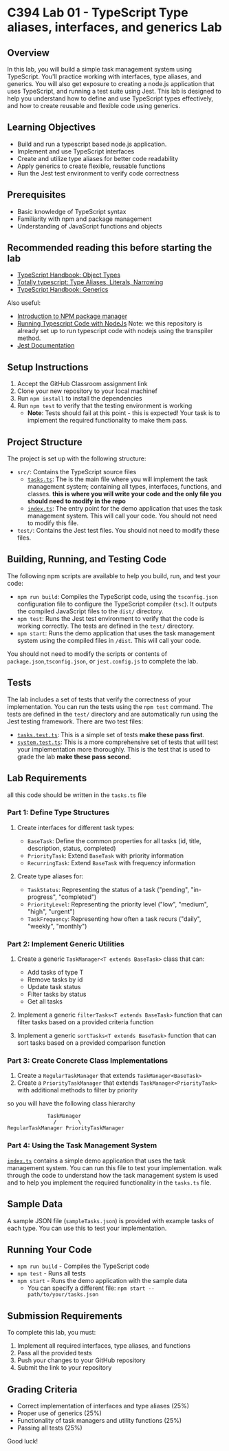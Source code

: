 # C394 Lab 01 - TypeScript Type aliases, interfaces, and generics  Lab

## Overview
In this lab, you will build a simple task management system using TypeScript. You'll practice working with interfaces, type aliases, and generics. You will also get exposure to creating a node.js application that uses TypeScript, and running a test suite using Jest.
This lab is designed to help you understand how to define and use TypeScript types effectively, and how to create reusable and flexible code using generics. 

## Learning Objectives
- Build and run a typescript based node.js application.
- Implement and use TypeScript interfaces
- Create and utilize type aliases for better code readability
- Apply generics to create flexible, reusable functions
- Run the Jest test environment to verify code correctness

## Prerequisites
- Basic knowledge of TypeScript syntax
- Familiarity with npm and package management
- Understanding of JavaScript functions and objects

## Recommended reading this before starting the lab
- [TypeScript Handbook: Object Types](https://www.typescriptlang.org/docs/handbook/2/objects.html)
- [Totally typescript: Type Aliases, Literals, Narrowing](https://www.totaltypescript.com/books/total-typescript-essentials/unions-literals-and-narrowing)
- [TypeScript Handbook: Generics](https://www.typescriptlang.org/docs/handbook/2/generics.html)

Also useful:
- [Introduction to NPM package manager](https://nodejs.org/en/learn/getting-started/an-introduction-to-the-npm-package-manager)
- [Running Typescript Code with NodeJs](https://nodejs.org/en/learn/getting-started/an-introduction-to-the-npm-package-manager)  Note: we this repository is already set up to run typescript code with nodejs using the transpiler method.
- [Jest Documentation](https://jestjs.io/docs/getting-started)

## Setup Instructions
1. Accept the GitHub Classroom assignment link
2. Clone your new repository to your local machinef
3. Run `npm install` to install the dependencies
4. Run `npm test` to verify that the testing environment is working
   - **Note**: Tests should fail at this point - this is expected! Your task is to implement the required functionality to make them pass.

## Project Structure
The project is set up with the following structure:
- `src/`: Contains the TypeScript source files
  - [`tasks.ts`](src/tasks.ts): The is the main file where you will implement the task management system; containing all types, interfaces, functions, and classes. **this is where you will write your code and the only file you should need to modify in the repo**
  - [`index.ts`](src/index.ts): The entry point for the demo application that uses the task management system.  This will call your code.  You should not need to modify this file.
- `test/`: Contains the Jest test files.  You should not need to modify these files.

## Building, Running, and Testing Code

The following npm scripts are available to help you build, run, and test your code:
- `npm run build`: Compiles the TypeScript code, using the `tsconfig.json` configuration file to configure the TypeScript compiler (`tsc`).  It outputs the compiled JavaScript files to the `dist/` directory.
- `npm test`: Runs the Jest test environment to verify that the code is working correctly.  The tests are defined in the `test/` directory.
- `npm start`: Runs the demo application that uses the task management system using the compiled files in `/dist`.  This will call your code.  

You should not need to modify the scripts or contents of `package.json`,`tsconfig.json`, or `jest.config.js` to complete the lab.

## Tests

The lab includes a set of tests that verify the correctness of your implementation. You can run the tests using the `npm test` command. The tests are defined in the `test/` directory and are automatically run using the Jest testing framework.  There are two test files:
- [`tasks.test.ts`](./tests/tasks.tests.ts): This is a simple set of tests **make these pass first**.
- [`system.test.ts`](./tests/system.test.ts): This is a more comprehensive set of tests that will test your implementation more thoroughly.  This is the test that is used to grade the lab **make these pass second**.

## Lab Requirements

all this code should be written in the `tasks.ts` file

### Part 1: Define Type Structures
1. Create interfaces for different task types:
   - `BaseTask`: Define the common properties for all tasks (id, title, description, status, completed)
   - `PriorityTask`: Extend `BaseTask` with priority information
   - `RecurringTask`: Extend `BaseTask` with frequency information

2. Create type aliases for:
   - `TaskStatus`: Representing the status of a task ("pending", "in-progress", "completed")
   - `PriorityLevel`: Representing the priority level ("low", "medium", "high", "urgent")
   - `TaskFrequency`: Representing how often a task recurs ("daily", "weekly", "monthly")

### Part 2: Implement Generic Utilities
1. Create a generic `TaskManager<T extends BaseTask>` class that can:
   - Add tasks of type T
   - Remove tasks by id
   - Update task status
   - Filter tasks by status
   - Get all tasks

2. Implement a generic `filterTasks<T extends BaseTask>` function that can filter tasks based on a provided criteria function

3. Implement a generic `sortTasks<T extends BaseTask>` function that can sort tasks based on a provided comparison function

### Part 3: Create Concrete Class Implementations
1. Create a `RegularTaskManager` that extends `TaskManager<BaseTask>`
2. Create a `PriorityTaskManager` that extends `TaskManager<PriorityTask>` with additional methods to filter by priority

so you will have the following class hierarchy
```
             TaskManager
               /       \
RegularTaskManager PriorityTaskManager
```
### Part 4: Using the Task Management System

[`index.ts`](src/index.ts) contains a simple demo application that uses the task management system. You can run this file to test your implementation.   walk through the code to understand how the task management system is used and to help you implement the required functionality in the `tasks.ts` file.

## Sample Data
A sample JSON file (`sampleTasks.json`) is provided with example tasks of each type. You can use this to test your implementation.

## Running Your Code
- `npm run build` - Compiles the TypeScript code
- `npm test` - Runs all tests
- `npm start` - Runs the demo application with the sample data
  - You can specify a different file: `npm start -- path/to/your/tasks.json`

## Submission Requirements
To complete this lab, you must:
1. Implement all required interfaces, type aliases, and functions
2. Pass all the provided tests
3. Push your changes to your GitHub repository
4. Submit the link to your repository

## Grading Criteria
- Correct implementation of interfaces and type aliases (25%)
- Proper use of generics (25%)
- Functionality of task managers and utility functions (25%)
- Passing all tests (25%)


Good luck!